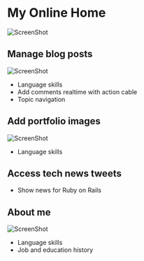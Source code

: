 # My Online Home
![ScreenShot](https://github.com/DiegoRamires/Portfolio/blob/master/public/screenshots/home.png)

## Manage blog posts
![ScreenShot](https://github.com/DiegoRamires/Portfolio/blob/master/public/screenshots/blog.png)
- Language skills
- Add comments realtime with action cable
- Topic navigation

## Add portfolio images
![ScreenShot](https://github.com/DiegoRamires/Portfolio/blob/master/public/screenshots/portfolio.png)
- Language skills
## Access tech news tweets
- Show news for Ruby on Rails

## About me
![ScreenShot](https://github.com/DiegoRamires/Portfolio/blob/master/public/screenshots/aboutme.png)
- Language skills
- Job and education history